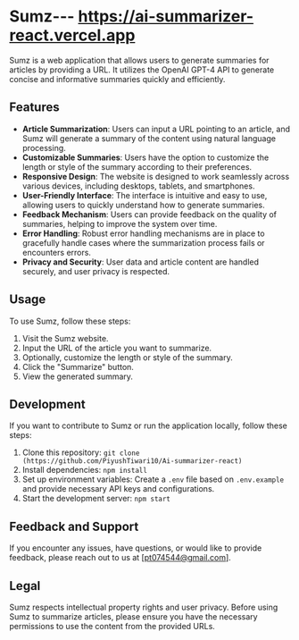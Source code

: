 # Sumz--- https://ai-summarizer-react.vercel.app

Sumz is a web application that allows users to generate summaries for articles by providing a URL. It utilizes the OpenAI GPT-4 API to generate concise and informative summaries quickly and efficiently.

## Features

- **Article Summarization**: Users can input a URL pointing to an article, and Sumz will generate a summary of the content using natural language processing.
- **Customizable Summaries**: Users have the option to customize the length or style of the summary according to their preferences.
- **Responsive Design**: The website is designed to work seamlessly across various devices, including desktops, tablets, and smartphones.
- **User-Friendly Interface**: The interface is intuitive and easy to use, allowing users to quickly understand how to generate summaries.
- **Feedback Mechanism**: Users can provide feedback on the quality of summaries, helping to improve the system over time.
- **Error Handling**: Robust error handling mechanisms are in place to gracefully handle cases where the summarization process fails or encounters errors.
- **Privacy and Security**: User data and article content are handled securely, and user privacy is respected.

## Usage

To use Sumz, follow these steps:

1. Visit the Sumz website.
2. Input the URL of the article you want to summarize.
3. Optionally, customize the length or style of the summary.
4. Click the "Summarize" button.
5. View the generated summary.

## Development

If you want to contribute to Sumz or run the application locally, follow these steps:

1. Clone this repository: `git clone (https://github.com/PiyushTiwari10/Ai-summarizer-react)`
2. Install dependencies: `npm install`
3. Set up environment variables: Create a `.env` file based on `.env.example` and provide necessary API keys and configurations.
4. Start the development server: `npm start`


## Feedback and Support

If you encounter any issues, have questions, or would like to provide feedback, please reach out to us at [pt074544@gmail.com].

## Legal

Sumz respects intellectual property rights and user privacy. Before using Sumz to summarize articles, please ensure you have the necessary permissions to use the content from the provided URLs.



